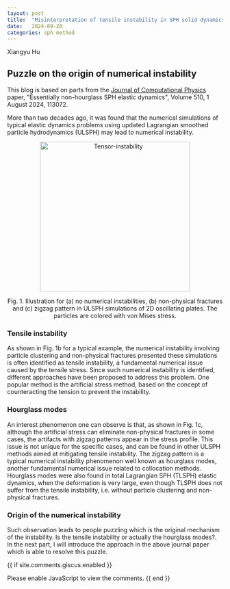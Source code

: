 ```yaml
---
layout: post
title:  "Misinterpretation of tensile instability in SPH solid dynamics (Part 1)"
date:   2024-09-20
categories: sph method
---
```

Xiangyu Hu

## Puzzle on the origin of numerical instability

This blog is based on parts from the [Journal of Computational Physics](https://doi.org/10.1016/j.jcp.2024.113072) paper,
"Essentially non-hourglass SPH elastic dynamics", Volume 510, 1 August 2024, 113072.

More than two decades ago, it was found that the numerical simulations of typical elastic dynamics problems
using updated Lagrangian smoothed particle hydrodynamics (ULSPH) may lead to numerical instability.

<p align="center"><img src="{{site.baseurl}}/assets/img/tensor-instability.jpg" alt="Tensor-instability" height="350"/>
<center>Fig. 1. Illustration for (a) no numerical instabilities, (b) non-physical fractures and
(c) zigzag pattern in ULSPH simulations of 2D oscillating plates.
The particles are colored with von Mises stress.</center> </p>

### Tensile instability

As shown in Fig. 1b for a typical example, the numerical instability involving particle clustering and non-physical fractures
presented these simulations is often identified as tensile instability, a fundamental numerical issue caused by the tensile stress.
Since such numerical instability is identified, different approaches have been proposed to address this problem.
One popular method is the artificial stress method,
based on the concept of counteracting the tension to prevent the instability.

### Hourglass modes

An interest phenomenon one can observe is that, as shown in Fig. 1c,
although the artificial stress can eliminate non-physical fractures in some cases,
the artifacts with zigzag patterns appear in the stress profile.
This issue is not unique for the specific cases,
and can be found in other ULSPH methods aimed at mitigating tensile instability.
The zigzag pattern is a typical numerical instability phenomenon well known as hourglass modes,
another fundamental numerical issue related to collocation methods.
Hourglass modes were also found in total Lagrangian SPH (TLSPH) elastic dynamics,
when the deformation is very large, even though TLSPH does not suffer from the tensile instability,
i.e. without particle clustering and non-physical fractures.

### Origin of the numerical instability

Such observation leads to people puzzling which is the original mechanism of the instability.
Is the tensile instability or actually the hourglass modes?.
In the next part, I will introduce the approach in the above journal paper
which is able to resolve this puzzle.

\{\{ if site.comments.giscus.enabled \}\}
<script src="https://giscus.app/client.js"
        data-repo="bartoszgorka/bartoszgorka.github.io"
        data-repo-id="MDEwOlJlcG9zaXRvcnkyOTk2NTk5MzI="
        data-category="Announcements"
        data-category-id="DIC_kwDOEdxynM4CThkc"
        data-mapping="pathname"
        data-strict="0"
        data-reactions-enabled="1"
        data-emit-metadata="0"
        data-input-position="bottom"
        data-theme="light"
        data-lang="en"
        data-loading="lazy"
        crossorigin="anonymous"
        async>
</script>
<noscript>Please enable JavaScript to view the comments.</noscript>
\{\{ end \}\}

